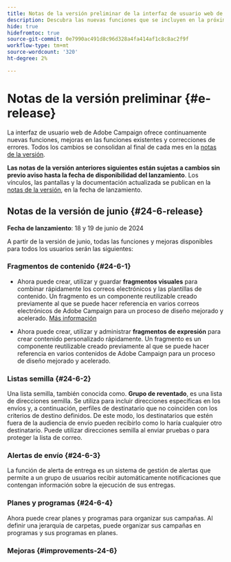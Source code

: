 ```yaml
---
title: Notas de la versión preliminar de la interfaz de usuario web de Campaign v8
description: Descubra las nuevas funciones que se incluyen en la próxima versión de la interfaz de usuario web de Campaign
hide: true
hidefromtoc: true
source-git-commit: 0e7990ac491d8c96d328a4fa414af1c8c8ac2f9f
workflow-type: tm+mt
source-wordcount: '320'
ht-degree: 2%

---
```


# Notas de la versión preliminar {#e-release}

La interfaz de usuario web de Adobe Campaign ofrece continuamente nuevas funciones, mejoras en las funciones existentes y correcciones de errores. Todos los cambios se consolidan al final de cada mes en la [notas de la versión](release-notes.md).

**Las notas de la versión anteriores siguientes están sujetas a cambios sin previo aviso hasta la fecha de disponibilidad del lanzamiento**. Los vínculos, las pantallas y la documentación actualizada se publican en la [notas de la versión](release-notes.md), en la fecha de lanzamiento.

## Notas de la versión de junio {#24-6-release}

**Fecha de lanzamiento**: 18 y 19 de junio de 2024

A partir de la versión de junio, todas las funciones y mejoras disponibles para todos los usuarios serán las siguientes:

### Fragmentos de contenido {#24-6-1}

* Ahora puede crear, utilizar y guardar **fragmentos visuales** para combinar rápidamente los correos electrónicos y las plantillas de contenido. Un fragmento es un componente reutilizable creado previamente al que se puede hacer referencia en varios correos electrónicos de Adobe Campaign para un proceso de diseño mejorado y acelerado. [Más información](../email/fragments.md)

* Ahora puede crear, utilizar y administrar **fragmentos de expresión** para crear contenido personalizado rápidamente. Un fragmento es un componente reutilizable creado previamente al que se puede hacer referencia en varios contenidos de Adobe Campaign para un proceso de diseño mejorado y acelerado.

### Listas semilla {#24-6-2}

Una lista semilla, también conocida como. **Grupo de reventado**, es una lista de direcciones semilla. Se utiliza para incluir direcciones específicas en los envíos y, a continuación, perfiles de destinatario que no coinciden con los criterios de destino definidos. De este modo, los destinatarios que estén fuera de la audiencia de envío pueden recibirlo como lo haría cualquier otro destinatario. Puede utilizar direcciones semilla al enviar pruebas o para proteger la lista de correo.

### Alertas de envío {#24-6-3}

La función de alerta de entrega es un sistema de gestión de alertas que permite a un grupo de usuarios recibir automáticamente notificaciones que contengan información sobre la ejecución de sus entregas.

### Planes y programas {#24-6-4}

Ahora puede crear planes y programas para organizar sus campañas. Al definir una jerarquía de carpetas, puede organizar sus campañas en programas y sus programas en planes.

### Mejoras {#improvements-24-6}

